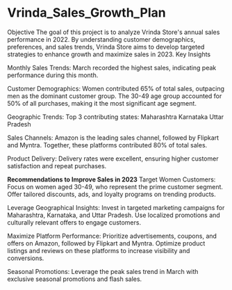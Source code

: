 # Vrinda_Sales_Growth_Plan
Objective
The goal of this project is to analyze Vrinda Store's annual sales performance in 2022. By understanding customer demographics, preferences, and sales trends, Vrinda Store aims to develop targeted strategies to enhance growth and maximize sales in 2023.
Key Insights

 Monthly Sales Trends:
  March recorded the highest sales, indicating peak performance during this month.

 Customer Demographics:
 Women contributed 65% of total sales, outpacing men as the dominant customer group.
        The 30-49 age group accounted for 50% of all purchases, making it the most significant age segment.

 Geographic Trends:
Top 3 contributing states:
    Maharashtra
    Karnataka
    Uttar Pradesh

 Sales Channels:
 Amazon is the leading sales channel, followed by Flipkart and Myntra. Together, these platforms contributed 80% of total sales.

Product Delivery:
Delivery rates were excellent, ensuring higher customer satisfaction and repeat purchases.

**Recommendations to Improve Sales in 2023**
 Target Women Customers:
        Focus on women aged 30-49, who represent the prime customer segment.
        Offer tailored discounts, ads, and loyalty programs on trending products.

Leverage Geographical Insights:
        Invest in targeted marketing campaigns for Maharashtra, Karnataka, and Uttar Pradesh.
        Use localized promotions and culturally relevant offers to engage customers.

Maximize Platform Performance:
        Prioritize advertisements, coupons, and offers on Amazon, followed by Flipkart and Myntra.
        Optimize product listings and reviews on these platforms to increase visibility and conversions.

 Seasonal Promotions:
        Leverage the peak sales trend in March with exclusive seasonal promotions and flash sales.
